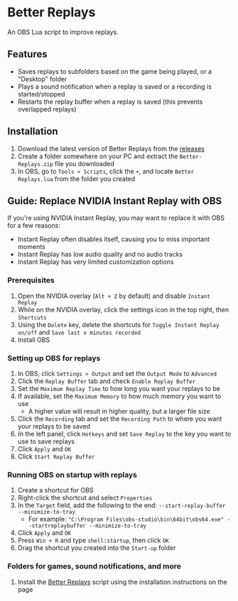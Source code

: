 # Better Replays
An OBS Lua script to improve replays.

## Features
- Saves replays to subfolders based on the game being played, or a "Desktop" folder
- Plays a sound notification when a replay is saved or a recording is started/stopped
- Restarts the replay buffer when a replay is saved (this prevents overlapped replays)

## Installation
1. Download the latest version of Better Replays from the [releases](https://github.com/foozey/better-replays/releases)
2. Create a folder somewhere on your PC and extract the `Better-Replays.zip` file you downloaded
3. In OBS, go to `Tools > Scripts`, click the `+`, and locate `Better Replays.lua` from the folder you created

## Guide: Replace NVIDIA Instant Replay with OBS
If you're using NVIDIA Instant Replay, you may want to replace it with OBS for a few reasons:
- Instant Replay often disables itself, causing you to miss important moments
- Instant Replay has low audio quality and no audio tracks
- Instant Replay has very limited customization options

### Prerequisites
1. Open the NVIDIA overlay (`Alt + Z` by default) and disable `Instant Replay`
2. While on the NVIDIA overlay, click the settings icon in the top right, then `Shortcuts`
3. Using the `Delete` key, delete the shortcuts for `Toggle Instant Replay on/off` and `Save last x minutes recorded`
4. Install OBS

### Setting up OBS for replays
1. In OBS, click `Settings > Output` and set the `Output Mode` to `Advanced`
2. Click the `Replay Buffer` tab and check `Enable Replay Buffer`
3. Set the `Maximum Replay Time` to how long you want your replays to be
4. If available, set the `Maximum Memory` to how much memory you want to use
   - A higher value will result in higher quality, but a larger file size
5. Click the `Recording` tab and set the `Recording Path` to where you want your replays to be saved
6. In the left panel, click `Hotkeys` and set `Save Replay` to the key you want to use to save replays
7. Click `Apply` and `OK`
8. Click `Start Replay Buffer`

### Running OBS on startup with replays
1. Create a shortcut for OBS
2. Right-click the shortcut and select `Properties`
3. In the `Target` field, add the following to the end: `--start-replay-buffer --minimize-to-tray`
    - For example: `"C:\Program Files\obs-studio\bin\64bit\obs64.exe" --startreplaybuffer --minimize-to-tray`
4. Click `Apply` and `OK`
5. Press `Win + R` and type `shell:startup`, then click `OK`
6. Drag the shortcut you created into the `Start-up` folder

### Folders for games, sound notifications, and more
1. Install the [Better Replays](https://github.com/foozey/better-replays) script using the installation instructions on the page